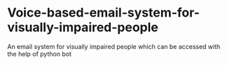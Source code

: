 # Voice-based-email-system-for-visually-impaired-people
An email system for visually impaired people which can be accessed with the help of python bot
